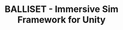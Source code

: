 ---
layout: post
title: BALLISET - Immersive Sim Framework for Unity
description: An ongoing project built to aid the development of Immersive Sims in Unity. Launching September 2024.
---